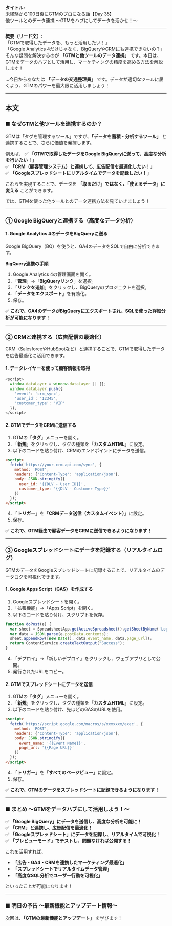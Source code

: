 **タイトル:**  
未経験から100日後にGTMのプロになる話【Day 35】  
他ツールとのデータ連携 〜GTMをハブにしてデータを活かせ！〜

---

**概要（リード文）:**  
「GTMで取得したデータを、もっと活用したい！」  
「Google Analytics 4だけじゃなく、BigQueryやCRMにも連携できないの？」  
そんな疑問を解決するのが **「GTMと他ツールのデータ連携」** です。本日は、GTMをデータのハブとして活用し、マーケティングの精度を高める方法を解説します！

…今日からあなたは **「データの交通整理員」** です。データが適切なツールに届くよう、GTMのパワーを最大限に活用しましょう！

---

## **本文**

### ■ なぜGTMと他ツールを連携するのか？

GTMは「タグを管理するツール」ですが、**「データを蓄積・分析するツール」** と連携することで、さらに価値を発揮します。

例えば、
✅ **「GTMで取得したデータをGoogle BigQueryに送って、高度な分析を行いたい！」**  
✅ **「CRM（顧客管理システム）と連携して、広告配信を最適化したい！」**  
✅ **「Googleスプレッドシートにリアルタイムでデータを記録したい！」**  

これらを実現することで、データを **「取るだけ」ではなく、「使えるデータ」に変える** ことができます。

では、GTMを使った他ツールとのデータ連携方法を見ていきましょう！

---

### **① Google BigQueryと連携する（高度なデータ分析）**

#### **1. Google Analytics 4のデータをBigQueryに送る**

Google BigQuery（BQ）を使うと、GA4のデータをSQLで自由に分析できます。

**BigQuery連携の手順**
1. Google Analytics 4の管理画面を開く。
2. 「**管理**」→「**BigQueryリンク**」を選択。
3. 「**リンクを追加**」をクリックし、BigQueryのプロジェクトを選択。
4. 「**データをエクスポート**」を有効化。
5. 保存。

✅ **これで、GA4のデータがBigQueryにエクスポートされ、SQLを使った詳細分析が可能になります！**

---

### **② CRMと連携する（広告配信の最適化）**

CRM（SalesforceやHubSpotなど）と連携することで、GTMで取得したデータを広告最適化に活用できます。

#### **1. データレイヤーを使って顧客情報を取得**

```javascript
<script>
  window.dataLayer = window.dataLayer || [];
  window.dataLayer.push({
    'event': 'crm_sync',
    'user_id': '12345',
    'customer_type': 'VIP'
  });
</script>
```

#### **2. GTMでデータをCRMに送信する**

1. GTMの「**タグ**」メニューを開く。
2. 「**新規**」をクリックし、タグの種類を「**カスタムHTML**」に設定。
3. 以下のコードを貼り付け、CRMのエンドポイントにデータを送信。

```html
<script>
  fetch('https://your-crm-api.com/sync', {
    method: 'POST',
    headers: {'Content-Type': 'application/json'},
    body: JSON.stringify({
      user_id: '{{DLV - User ID}}',
      customer_type: '{{DLV - Customer Type}}'
    })
  });
</script>
```

4. 「**トリガー**」を「**CRMデータ送信（カスタムイベント）**」に設定。
5. 保存。

✅ **これで、GTM経由で顧客データをCRMに送信できるようになります！**

---

### **③ Googleスプレッドシートにデータを記録する（リアルタイムログ）**

GTMのデータをGoogleスプレッドシートに記録することで、リアルタイムのデータログを可視化できます。

#### **1. Google Apps Script（GAS）を作成する**

1. Googleスプレッドシートを開く。
2. 「拡張機能」→「Apps Script」を開く。
3. 以下のコードを貼り付け、スクリプトを保存。

```javascript
function doPost(e) {
  var sheet = SpreadsheetApp.getActiveSpreadsheet().getSheetByName('Logs');
  var data = JSON.parse(e.postData.contents);
  sheet.appendRow([new Date(), data.event_name, data.page_url]);
  return ContentService.createTextOutput("Success");
}
```

4. 「デプロイ」→「新しいデプロイ」をクリックし、ウェブアプリとして公開。
5. 発行されたURLをコピー。

#### **2. GTMでスプレッドシートにデータを送信**

1. GTMの「**タグ**」メニューを開く。
2. 「**新規**」をクリックし、タグの種類を「**カスタムHTML**」に設定。
3. 以下のコードを貼り付け、先ほどのGASのURLを使用。

```html
<script>
  fetch('https://script.google.com/macros/s/xxxxxxx/exec', {
    method: 'POST',
    headers: {'Content-Type': 'application/json'},
    body: JSON.stringify({
      event_name: '{{Event Name}}',
      page_url: '{{Page URL}}'
    })
  });
</script>
```

4. 「**トリガー**」を「**すべてのページビュー**」に設定。
5. 保存。

✅ **これで、GTMのデータをスプレッドシートに記録できるようになります！**

---

### **■ まとめ 〜GTMをデータハブにして活用しよう！〜**

✅ **「Google BigQuery」にデータを送信し、高度な分析を可能に！**  
✅ **「CRM」と連携し、広告配信を最適化！**  
✅ **「Googleスプレッドシート」にデータを記録し、リアルタイムで可視化！**  
✅ **「プレビューモード」でテストし、問題なければ公開する！**  

これを活用すれば、
- **「広告・GA4・CRMを連携したマーケティング最適化」**
- **「スプレッドシートでリアルタイムデータ管理」**
- **「高度なSQL分析でユーザー行動を可視化」**

といったことが可能になります！

---

### **■ 明日の予告 〜最新機能とアップデート情報〜**

次回は、**「GTMの最新機能とアップデート」** を学びます！


